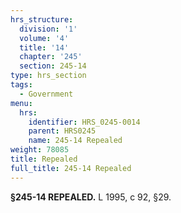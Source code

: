 ```yaml
---
hrs_structure:
  division: '1'
  volume: '4'
  title: '14'
  chapter: '245'
  section: 245-14
type: hrs_section
tags:
  - Government
menu:
  hrs:
    identifier: HRS_0245-0014
    parent: HRS0245
    name: 245-14 Repealed
weight: 78085
title: Repealed
full_title: 245-14 Repealed
---
```

**§245-14 REPEALED.** L 1995, c 92, §29.